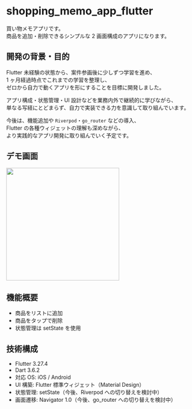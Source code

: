 # shopping_memo_app_flutter

買い物メモアプリです。  
商品を追加・削除できるシンプルな 2 画面構成のアプリになります。

## 開発の背景・目的

Flutter 未経験の状態から、案件参画後に少しずつ学習を進め、  
1 ヶ月経過時点でこれまでの学習を整理し、  
ゼロから自力で動くアプリを形にすることを目標に開発しました。

アプリ構成・状態管理・UI 設計などを業務内外で継続的に学びながら、  
単なる写経にとどまらず、自力で実装できる力を意識して取り組んでいます。

今後は、機能追加や `Riverpod`・`go_router` などの導入、  
Flutter の各種ウィジェットの理解も深めながら、  
より実践的なアプリ開発に取り組んでいく予定です。

## デモ画面

<p align="left">
  <img src="assets/demo.gif" width="300" />
</p>

## 機能概要

- 商品をリストに追加
- 商品をタップで削除
- 状態管理は setState を使用

## 技術構成

- Flutter 3.27.4
- Dart 3.6.2
- 対応 OS: iOS / Android
- UI 構築: Flutter 標準ウィジェット（Material Design）
- 状態管理: setState（今後、Riverpod への切り替えを検討中）
- 画面遷移: Navigator 1.0（今後、go_router への切り替えを検討中）
